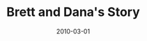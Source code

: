---
layout: media
category: media
title: "Brett and Dana's Story"
date: 2010-03-01
description: "Brett and Dana share their story of freedom."
video: "http://s3.amazonaws.com/crossroads-media/other-media/video/BrettDanaInterview.mp4"
video-poster: "http://s3.amazonaws.com/crossroads-media/images/BrettDanaInterview-still.jpg"
---